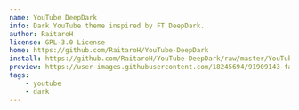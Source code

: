 ```yaml
---
name: YouTube DeepDark
info: Dark YouTube theme inspired by FT DeepDark.
author: RaitaroH
license: GPL-3.0 License
home: https://github.com/RaitaroH/YouTube-DeepDark
install: https://github.com/RaitaroH/YouTube-DeepDark/raw/master/YouTubeDeepDarkMaterial.user.css
preview: https://user-images.githubusercontent.com/18245694/91909143-fa887b80-ecac-11ea-9404-89f584697f72.png
tags:
    - youtube
    - dark
---
```

